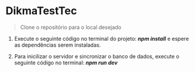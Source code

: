 # DikmaTestTec

> Clone o repositório para o local desejado

1. Execute o seguinte código no terminal do projeto: ***npm install*** e espere as dependências serem instaladas.

2. Para inicilizar o servidor e sincronizar o banco de dados, execute o seguinte código no terminal: ***npm run dev***
